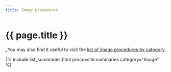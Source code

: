 ```yaml
---
title: Image procedures
---
```

# {{ page.title }}

_You may also find it useful to visit the [list of image procedures by category](../categories/image-alt).

{% include list_summaries.html procs=site.summaries category="Image" %}
